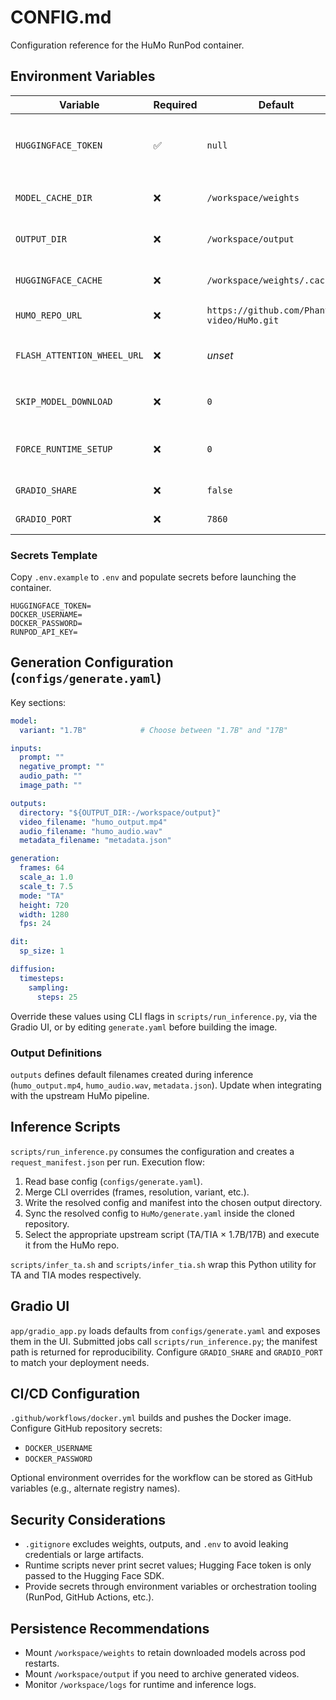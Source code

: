 # CONFIG.md

Configuration reference for the HuMo RunPod container.

## Environment Variables

| Variable | Required | Default | Description |
| --- | --- | --- | --- |
| `HUGGINGFACE_TOKEN` | ✅ | `null` | Token used by `scripts/download_models.py` and the runtime bootstrap to access Hugging Face models. |
| `MODEL_CACHE_DIR` | ❌ | `/workspace/weights` | Directory where model weights are stored. Persist this volume between runs. |
| `OUTPUT_DIR` | ❌ | `/workspace/output` | Directory used for inference artifacts and Gradio exports. |
| `HUGGINGFACE_CACHE` | ❌ | `/workspace/weights/.cache` | Custom Hugging Face cache directory inside the container. |
| `HUMO_REPO_URL` | ❌ | `https://github.com/Phantom-video/HuMo.git` | Upstream repository cloned during runtime setup. |
| `FLASH_ATTENTION_WHEEL_URL` | ❌ | _unset_ | When provided, `docker/runtime_setup.sh` installs the specified flash-attention wheel. |
| `SKIP_MODEL_DOWNLOAD` | ❌ | `0` | Set to `1` to skip automatic model downloads on startup. |
| `FORCE_RUNTIME_SETUP` | ❌ | `0` | Set to `1` to force the bootstrap script to reinstall dependencies on next container start. |
| `GRADIO_SHARE` | ❌ | `false` | When `true`, Gradio attempts to create a public share link. |
| `GRADIO_PORT` | ❌ | `7860` | Port exposed by the Gradio app. |

### Secrets Template
Copy `.env.example` to `.env` and populate secrets before launching the container.

```
HUGGINGFACE_TOKEN=
DOCKER_USERNAME=
DOCKER_PASSWORD=
RUNPOD_API_KEY=
```

## Generation Configuration (`configs/generate.yaml`)

Key sections:

```yaml
model:
  variant: "1.7B"            # Choose between "1.7B" and "17B"

inputs:
  prompt: ""
  negative_prompt: ""
  audio_path: ""
  image_path: ""

outputs:
  directory: "${OUTPUT_DIR:-/workspace/output}"
  video_filename: "humo_output.mp4"
  audio_filename: "humo_audio.wav"
  metadata_filename: "metadata.json"

generation:
  frames: 64
  scale_a: 1.0
  scale_t: 7.5
  mode: "TA"
  height: 720
  width: 1280
  fps: 24

dit:
  sp_size: 1

diffusion:
  timesteps:
    sampling:
      steps: 25
```

Override these values using CLI flags in `scripts/run_inference.py`, via the Gradio UI, or by editing `generate.yaml` before building the image.

### Output Definitions
`outputs` defines default filenames created during inference (`humo_output.mp4`, `humo_audio.wav`, `metadata.json`). Update when integrating with the upstream HuMo pipeline.

## Inference Scripts

`scripts/run_inference.py` consumes the configuration and creates a `request_manifest.json` per run. Execution flow:
1. Read base config (`configs/generate.yaml`).
2. Merge CLI overrides (frames, resolution, variant, etc.).
3. Write the resolved config and manifest into the chosen output directory.
4. Sync the resolved config to `HuMo/generate.yaml` inside the cloned repository.
5. Select the appropriate upstream script (TA/TIA × 1.7B/17B) and execute it from the HuMo repo.

`scripts/infer_ta.sh` and `scripts/infer_tia.sh` wrap this Python utility for TA and TIA modes respectively.

## Gradio UI

`app/gradio_app.py` loads defaults from `configs/generate.yaml` and exposes them in the UI. Submitted jobs call `scripts/run_inference.py`; the manifest path is returned for reproducibility. Configure `GRADIO_SHARE` and `GRADIO_PORT` to match your deployment needs.

## CI/CD Configuration

`.github/workflows/docker.yml` builds and pushes the Docker image. Configure GitHub repository secrets:
- `DOCKER_USERNAME`
- `DOCKER_PASSWORD`

Optional environment overrides for the workflow can be stored as GitHub variables (e.g., alternate registry names).

## Security Considerations
- `.gitignore` excludes weights, outputs, and `.env` to avoid leaking credentials or large artifacts.
- Runtime scripts never print secret values; Hugging Face token is only passed to the Hugging Face SDK.
- Provide secrets through environment variables or orchestration tooling (RunPod, GitHub Actions, etc.).

## Persistence Recommendations
- Mount `/workspace/weights` to retain downloaded models across pod restarts.
- Mount `/workspace/output` if you need to archive generated videos.
- Monitor `/workspace/logs` for runtime and inference logs.
